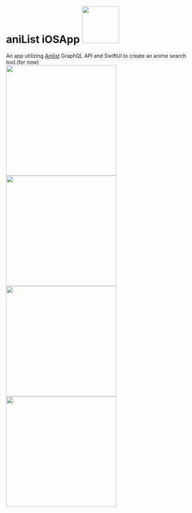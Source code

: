 <div display="flex">
<h1>aniList iOSApp
  <img src="https://anilist.co/img/icons/android-chrome-512x512.png" width="100" height="100"></h1>
  </div>
An app utilizing <a href="https://anilist.co/home">Anilist</a> GraphQL API and SwiftUI to create an anime search tool.(for now)
<div display="flex" justify-content="center">

<div>
<img src="https://i.imgur.com/slnI2SH.png" width="auto" height="300">
<img src="https://i.imgur.com/veY3dCE.png" width="auto" height="300">
<img src="https://i.imgur.com/9s9HW8F.png" width="auto" height="300">
<img src="https://i.imgur.com/HOFaPw5.png" width="auto" height="300">
</div>


</div>

